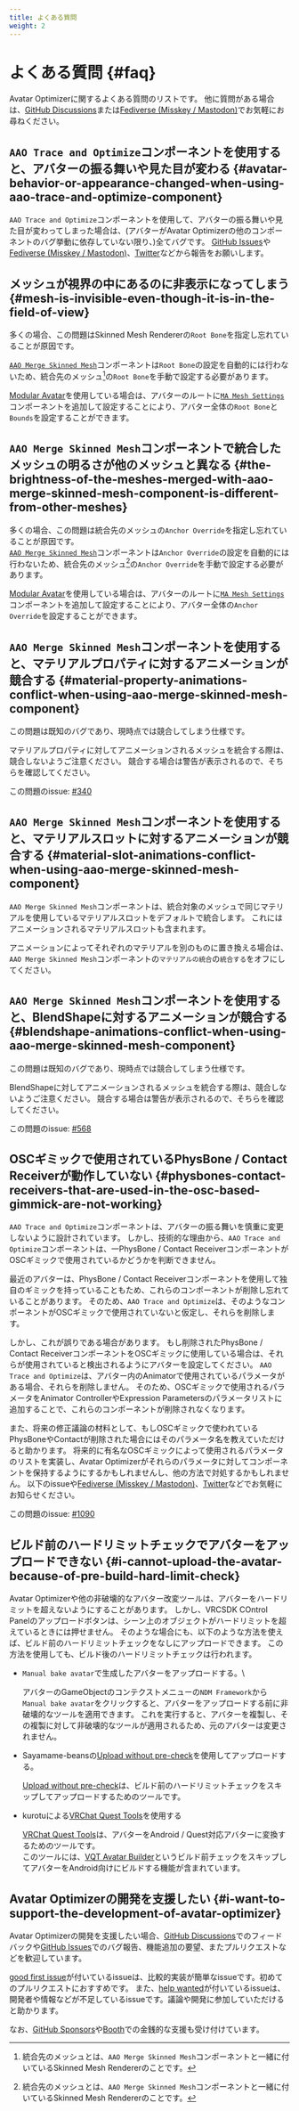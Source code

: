 ```yaml
---
title: よくある質問
weight: 2
---
```


# よくある質問 {#faq}

Avatar Optimizerに関するよくある質問のリストです。
他に質問がある場合は、[GitHub Discussions]または[Fediverse (Misskey / Mastodon)][Fediverse]でお気軽にお尋ねください。

## `AAO Trace and Optimize`コンポーネントを使用すると、アバターの振る舞いや見た目が変わる {#avatar-behavior-or-appearance-changed-when-using-aao-trace-and-optimize-component}

`AAO Trace and Optimize`コンポーネントを使用して、アバターの振る舞いや見た目が変わってしまった場合は、(アバターがAvatar Optimizerの他のコンポーネントのバグ挙動に依存していない限り、)全てバグです。
[GitHub Issues]や[Fediverse (Misskey / Mastodon)][Fediverse]、[Twitter]などから報告をお願いします。

## メッシュが視界の中にあるのに非表示になってしまう {#mesh-is-invisible-even-though-it-is-in-the-field-of-view}

多くの場合、この問題はSkinned Mesh Rendererの`Root Bone`を指定し忘れていることが原因です。

[`AAO Merge Skinned Mesh`]コンポーネントは`Root Bone`の設定を自動的には行わないため、統合先のメッシュ[^merged-mesh]の`Root Bone`を手動で設定する必要があります。

[Modular Avatar]を使用している場合は、アバターのルートに[`MA Mesh Settings`]コンポーネントを追加して設定することにより、アバター全体の`Root Bone`と`Bounds`を設定することができます。

## `AAO Merge Skinned Mesh`コンポーネントで統合したメッシュの明るさが他のメッシュと異なる {#the-brightness-of-the-meshes-merged-with-aao-merge-skinned-mesh-component-is-different-from-other-meshes}

多くの場合、この問題は統合先のメッシュの`Anchor Override`を指定し忘れていることが原因です。\
[`AAO Merge Skinned Mesh`]コンポーネントは`Anchor Override`の設定を自動的には行わないため、統合先のメッシュ[^merged-mesh]の`Anchor Override`を手動で設定する必要があります。

[Modular Avatar]を使用している場合は、アバターのルートに[`MA Mesh Settings`]コンポーネントを追加して設定することにより、アバター全体の`Anchor Override`を設定することができます。

## `AAO Merge Skinned Mesh`コンポーネントを使用すると、マテリアルプロパティに対するアニメーションが競合する {#material-property-animations-conflict-when-using-aao-merge-skinned-mesh-component}

この問題は既知のバグであり、現時点では競合してしまう仕様です。

マテリアルプロパティに対してアニメーションされるメッシュを統合する際は、競合しないようご注意ください。
競合する場合は警告が表示されるので、そちらを確認してください。

この問題のissue: [#340](https://github.com/anatawa12/AvatarOptimizer/issues/340)

## `AAO Merge Skinned Mesh`コンポーネントを使用すると、マテリアルスロットに対するアニメーションが競合する {#material-slot-animations-conflict-when-using-aao-merge-skinned-mesh-component}

`AAO Merge Skinned Mesh`コンポーネントは、統合対象のメッシュで同じマテリアルを使用しているマテリアルスロットをデフォルトで統合します。
これにはアニメーションされるマテリアルスロットも含まれます。

アニメーションによってそれぞれのマテリアルを別のものに置き換える場合は、`AAO Merge Skinned Mesh`コンポーネントの`マテリアルの統合`の`統合する`をオフにしてください。

## `AAO Merge Skinned Mesh`コンポーネントを使用すると、BlendShapeに対するアニメーションが競合する {#blendshape-animations-conflict-when-using-aao-merge-skinned-mesh-component}

この問題は既知のバグであり、現時点では競合してしまう仕様です。

BlendShapeに対してアニメーションされるメッシュを統合する際は、競合しないようご注意ください。
競合する場合は警告が表示されるので、そちらを確認してください。

この問題のissue: [#568](https://github.com/anatawa12/AvatarOptimizer/issues/568)

## OSCギミックで使用されているPhysBone / Contact Receiverが動作していない {#physbones-contact-receivers-that-are-used-in-the-osc-based-gimmick-are-not-working}

`AAO Trace and Optimize`コンポーネントは、アバターの振る舞いを慎重に変更しないように設計されています。
しかし、技術的な理由から、`AAO Trace and Optimize`コンポーネントは、一PhysBone / Contact ReceiverコンポーネントがOSCギミックで使用されているかどうかを判断できません。

最近のアバターは、PhysBone / Contact Receiverコンポーネントを使用して独自のギミックを持っていることもため、これらのコンポーネントが削除し忘れていることがあります。
そのため、`AAO Trace and Optimize`は、そのようなコンポーネントがOSCギミックで使用されていないと仮定し、それらを削除します。

しかし、これが誤りである場合があります。
もし削除されたPhysBone / Contact ReceiverコンポーネントをOSCギミックに使用している場合は、それらが使用されていると検出されるようにアバターを設定してください。
`AAO Trace and Optimize`は、アバター内のAnimatorで使用されているパラメータがある場合、それらを削除しません。
そのため、OSCギミックで使用されるパラメータをAnimator ControllerやExpression Parametersのパラメータリストに追加することで、これらのコンポーネントが削除されなくなります。

また、将来の修正議論の材料として、もしOSCギミックで使われているPhysBoneやContactが削除された場合にはそのパラメータ名を教えていただけると助かります。
将来的に有名なOSCギミックによって使用されるパラメータのリストを実装し、Avatar Optimizerがそれらのパラメータに対してコンポーネントを保持するようにするかもしれませんし、他の方法で対処するかもしれません。
以下のissueや[Fediverse (Misskey / Mastodon)][Fediverse]、[Twitter]などでお気軽にお知らせください。

この問題のissue: [#1090](https://github.com/anatawa12/AvatarOptimizer/issues/1090)

## ビルド前のハードリミットチェックでアバターをアップロードできない {#i-cannot-upload-the-avatar-because-of-pre-build-hard-limit-check}

Avatar Optimizerや他の非破壊的なアバター改変ツールは、アバターをハードリミットを超えないようにすることがあります。
しかし、VRCSDK COntrol Panelのアップロードボタンは、シーン上のオブジェクトがハードリミットを超えているときには押せません。
そのような場合にも、以下のような方法を使えば、ビルド前のハードリミットチェックをなしにアップロードできます。
この方法を使用しても、ビルド後のハードリミットチェックは行われます。

- `Manual bake avatar`で生成したアバターをアップロードする。\

  アバターのGameObjectのコンテクストメニューの`NDM Framework`から`Manual bake avatar`をクリックすると、アバターをアップロードする前に非破壊的なツールを適用できます。
  これを実行すると、アバターを複製し、その複製に対して非破壊的なツールが適用されるため、元のアバターは変更されません。
- Sayamame-beansの[Upload without pre-check]を使用してアップロードする。

  [Upload without pre-check]は、ビルド前のハードリミットチェックをスキップしてアップロードするためのツールです。
- kurotuによる[VRChat Quest Tools]を使用する

  [VRChat Quest Tools]は、アバターをAndroid / Quest対応アバターに変換するためのツールです。\
  このツールには、[VQT Avatar Builder]というビルド前チェックをスキップしてアバターをAndroid向けにビルドする機能が含まれています。

[Upload without pre-check]: https://github.com/Sayamame-beans/Upload-without-preCheck?tab=readme-ov-file#upload-without-pre-check
[VRChat Quest Tools]: https://kurotu.github.io/VRCQuestTools/
[VQT Avatar Builder]: https://kurotu.github.io/VRCQuestTools/docs/references/main-menu/show-avatar-builder

## Avatar Optimizerの開発を支援したい {#i-want-to-support-the-development-of-avatar-optimizer}

Avatar Optimizerの開発を支援したい場合、[GitHub Discussions]でのフィードバックや[GitHub Issues]でのバグ報告、機能追加の要望、またプルリクエストなどを歓迎しています。

[good first issue]が付いているissueは、比較的実装が簡単なissueです。初めてのプルリクエストにおすすめです。
また、[help wanted]が付いているissueは、開発者や情報などが不足しているissueです。議論や開発に参加していただけると助かります。

なお、[GitHub Sponsors]や[Booth]での金銭的な支援も受け付けています。

[Fediverse]: https://misskey.niri.la/@anatawa12
[GitHub Discussions]: https://github.com/anatawa12/AvatarOptimizer/discussions
[GitHub Issues]: https://github.com/anatawa12/AvatarOptimizer/issues/new/choose
[`AAO Merge Skinned Mesh`]: ../reference/merge-skinned-mesh/
[Modular Avatar]: https://modular-avatar.nadena.dev/
[`MA Mesh Settings`]: https://modular-avatar.nadena.dev/docs/reference/mesh-settings
[Twitter]: https://twitter.com/anatawa12_vrc
[GitHub Sponsors]: https://github.com/sponsors/anatawa12
[Booth]: https://anatawa12.booth.pm/items/4885109
[good first issue]: https://github.com/anatawa12/AvatarOptimizer/labels/good%20first%20issue
[help wanted]: https://github.com/anatawa12/AvatarOptimizer/labels/help%20wanted

[^merged-mesh]: 統合先のメッシュとは、`AAO Merge Skinned Mesh`コンポーネントと一緒に付いているSkinned Mesh Rendererのことです。
